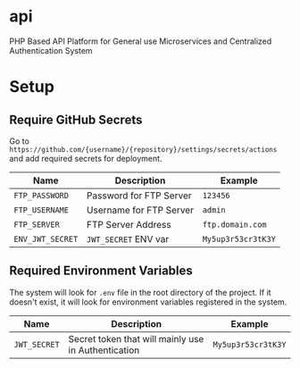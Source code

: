 # api
PHP Based API Platform for General use Microservices and Centralized Authentication System

# Setup
## Require GitHub Secrets

Go to `https://github.com/{username}/{repository}/settings/secrets/actions` and add required secrets for deployment.

| Name | Description | Example |
| --- | --- | --- |
| `FTP_PASSWORD` | Password for FTP Server | `123456` |
| `FTP_USERNAME` | Username for FTP Server | `admin` |
| `FTP_SERVER` | FTP Server Address | `ftp.domain.com` |
| `ENV_JWT_SECRET` | `JWT_SECRET` ENV var | `My5up3r53cr3tK3Y` |

## Required Environment Variables

The system will look for `.env` file in the root directory of the project. If it doesn't exist, it will look for environment variables registered in the system.

| Name | Description | Example |
| --- | --- | --- |
| `JWT_SECRET` | Secret token that will mainly use in Authentication | `My5up3r53cr3tK3Y` |